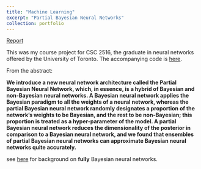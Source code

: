 ```yaml
---
title: "Machine Learning"
excerpt: "Partial Bayesian Neural Networks"
collection: portfolio
---
```


[Report](https://github.com/emadzadegan/emadzadegan.github.io/blob/master/files/CSC_2516_Project.pdf) 

This was my course project for CSC 2516, the graduate in neural networks offered by the University of Toronto. The accompanying code is [here](https://github.com/emadzadegan/emadzadegan.github.io/blob/master/files/CSC_2516_Project_code.ipynb). 

From the abstract: 

**We introduce a new neural network architecture called the Partial Bayesian Neural
Network, which, in essence, is a hybrid of Bayesian and non-Bayesian neural
networks. A Bayesian neural network applies the Bayesian paradigm to all the
weights of a neural network, whereas the partial Bayesian neural network randomly
designates a proportion of the network’s weights to be Bayesian, and the rest to
be non-Bayesian; this proportion is treated as a hyper-parameter of the model.
A partial Bayesian neural network reduces the dimensionality of the posterior
in comparison to a Bayesian neural network, and we found that ensembles of
partial Bayesian neural networks can approximate Bayesian neural networks quite
accurately.**


see [here](https://emadzadegan.github.io/portfolio/portfolio-2/) for background on **fully** Bayesian neural networks.
